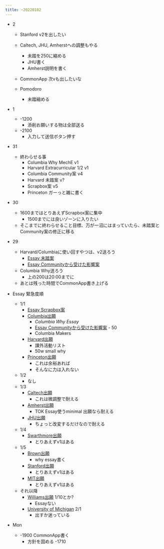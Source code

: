 ```yaml
---
title: ~20220102
---
```


* 2
  
  * Stanford v2を出したい
  
  * Caltech, JHU, Amherstへの調整もやる
    
    * 未踏を250に縮める
    * JHU書く
    * Amherst説明を書く
  * CommonApp 次vも出したいな
  
  * Pomodoro
    
    * 未踏縮める
* 1
  
  * -1200
    * 添削お願いする物は全部送る
  * -2100
    * 入力して送信ボタン押す
* 31
  
  * 終わらせる事
    * Columbia Why MechE v1
    * Harvard Extracurricular 1/2 v1
    * Columbia Community案 v4
    * Harvard 未踏案 v?
    * Scrapbox案 v5
    * Princeton ガーっと雑に書く
* 30
  
  * 1600まではとりあえずScrapbox案に集中
    * 1500までには良いゾーンに入りたい
  * そこまでに終わらせること目標、万が一沼にはまっていたら、未踏案とCommunity案の修正に移る
* 29
  
  * Harvard/Columbiaに使い回すやつは、v2送ろう
    * [Essay 未踏案](Essay%20%E6%9C%AA%E8%B8%8F%E6%A1%88.md)
    * [Essay Communityから受けた影響案](Essay%20Community%E3%81%8B%E3%82%89%E5%8F%97%E3%81%91%E3%81%9F%E5%BD%B1%E9%9F%BF%E6%A1%88.md)
  * Columbia Why送ろう
    * 上の200は20:00までに
  * あとは残った時間でCommonApp書き上げる
* Essay 緊急度順
  
  * 1/1
    * [Essay Scrapbox案](Essay%20Scrapbox%E6%A1%88.md)
    * [Columbia出願](Columbia%E5%87%BA%E9%A1%98.md)
      * *Columbia Why Essay*
      * [Essay Communityから受けた影響案](Essay%20Community%E3%81%8B%E3%82%89%E5%8F%97%E3%81%91%E3%81%9F%E5%BD%B1%E9%9F%BF%E6%A1%88.md) - 50
      * Columbia Makers
    * [Harvard出願](Harvard%E5%87%BA%E9%A1%98.md)
      * 課外活動リスト
      * 50w small why
    * [Princeton出願](Princeton%E5%87%BA%E9%A1%98.md)
      * これは余裕あれば
      * そんなに力は入れない
  * 1/2
    * なし
  * 1/3
    * [Caltech出願](Caltech%E5%87%BA%E9%A1%98.md)
      * これは微調整で耐える
    * [Amherst出願](Amherst%E5%87%BA%E9%A1%98.md)
      * TOK Essay使うminimal 出願なら耐える
    * [JHU出願](JHU%E5%87%BA%E9%A1%98.md)
      * ちょっと改変するだけなので耐える
  * 1/4
    * [Swarthmore出願](Swarthmore%E5%87%BA%E9%A1%98.md)
      * とりあえずv1はある
  * 1/5
    * [Brown出願](Brown%E5%87%BA%E9%A1%98.md)
      * why essay書く
    * [Stanford出願](Stanford%E5%87%BA%E9%A1%98.md)
      * とりあえずv1はある
    * [MIT出願](MIT%E5%87%BA%E9%A1%98.md)
      * とりあえずv1はある
  * それ以降
    * [Williams出願](Williams%E5%87%BA%E9%A1%98.md) 1/10とか?
      * Essayない
    * [University of Michigan](University%20of%20Michigan.md) 2/1
      * 出すか迷っている
* Mon
  
  * -1900 CommonApp書く
    * 方針を固める -1710
